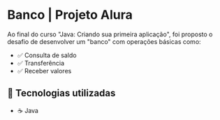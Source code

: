 # Banco | Projeto Alura
Ao final do curso "Java: Criando sua primeira aplicação", foi proposto o desafio de desenvolver um "banco" com operações básicas como:

- ✅ Consulta de saldo
- ✅ Transferência
- ✅ Receber valores

## 🚀 Tecnologias utilizadas
- ☕️ Java



